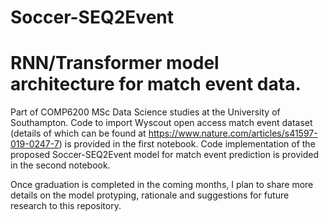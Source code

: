 # Soccer-SEQ2Event
# RNN/Transformer model architecture for match event data.

Part of COMP6200 MSc Data Science studies at the University of Southampton.  Code to import Wyscout open access match event dataset (details of which can be found at https://www.nature.com/articles/s41597-019-0247-7) is provided in the first notebook.  Code implementation of the proposed Soccer-SEQ2Event model for match event prediction is provided in the second notebook.

Once graduation is completed in the coming months, I plan to share more details on the model protyping, rationale and suggestions for future research to this repository.
